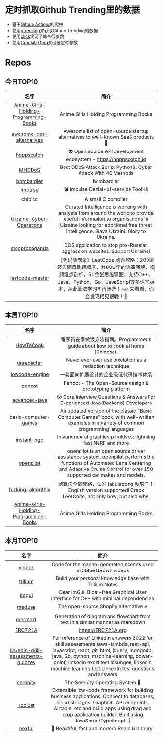 # 定时抓取Github Trending里的数据
* 基于[Github Actions](https://docs.github.com/en/actions)的爬虫
* 使用[gtrending](https://github.com/hedythedev/gtrending)来获取Github Trending的数据
* 使用[click](https://github.com/pallets/click)实现了命令行参数
* 使用[Crontab Guru](https://crontab.guru/)来设置定时参数

# Repos
## 今日TOP10 
<!-- START OF DAILY_TOP10_REPOS -->
| 名字 | 简介 |
| :----: | :----: |
| [Anime-Girls-Holding-Programming-Books](https://github.com/cat-milk/Anime-Girls-Holding-Programming-Books) | Anime Girls Holding Programming Books |
| [awesome-oss-alternatives](https://github.com/RunaCapital/awesome-oss-alternatives) | Awesome list of open-source startup alternatives to well-known SaaS products 🚀 |
| [hoppscotch](https://github.com/hoppscotch/hoppscotch) | 👽 Open source API development ecosystem - https://hoppscotch.io |
| [MHDDoS](https://github.com/MHProDev/MHDDoS) | Best DDoS Attack Script Python3, Cyber Attack With 40 Methods |
| [bombardier](https://github.com/almerico/bombardier) | bombardier |
| [Impulse](https://github.com/LimerBoy/Impulse) | 💣 Impulse Denial-of-service ToolKit |
| [chibicc](https://github.com/rui314/chibicc) | A small C compiler |
| [Ukraine-Cyber-Operations](https://github.com/curated-intel/Ukraine-Cyber-Operations) | Curated Intelligence is working with analysts from around the world to provide useful information to organisations in Ukraine looking for additional free threat intelligence. Slava Ukraini. Glory to Ukraine. |
| [stoppropaganda](https://github.com/erkexzcx/stoppropaganda) | DOS application to stop pro-Russian aggression websites. Support Ukraine! |
| [leetcode-master](https://github.com/youngyangyang04/leetcode-master) | 《代码随想录》LeetCode 刷题攻略：200道经典题目刷题顺序，共60w字的详细图解，视频难点剖析，50余张思维导图，支持C++，Java，Python，Go，JavaScript等多语言版本，从此算法学习不再迷茫！🔥🔥 来看看，你会发现相见恨晚！🚀 |
<!-- END OF DAILY_TOP10_REPOS -->

## 本周TOP10
<!-- START OF WEEKLY_TOP10_REPOS -->
| 名字 | 简介 |
| :----: | :----: |
| [HowToCook](https://github.com/Anduin2017/HowToCook) | 程序员在家做饭方法指南。Programmer's guide about how to cook at home (Chinese). |
| [unredacter](https://github.com/BishopFox/unredacter) | Never ever ever use pixelation as a redaction technique |
| [lowcode-engine](https://github.com/alibaba/lowcode-engine) | 一套面向扩展设计的企业级低代码技术体系 |
| [penpot](https://github.com/penpot/penpot) | Penpot - The Open-Source design & prototyping platform |
| [advanced-java](https://github.com/doocs/advanced-java) | 😮 Core Interview Questions & Answers For Experienced Java(Backend) Developers | 互联网 Java 工程师进阶知识完全扫盲：涵盖高并发、分布式、高可用、微服务、海量数据处理等领域知识 |
| [basic-computer-games](https://github.com/coding-horror/basic-computer-games) | An updated version of the classic "Basic Computer Games" book, with well-written examples in a variety of common programming languages |
| [instant-ngp](https://github.com/NVlabs/instant-ngp) | Instant neural graphics primitives: lightning fast NeRF and more |
| [openpilot](https://github.com/commaai/openpilot) | openpilot is an open source driver assistance system. openpilot performs the functions of Automated Lane Centering and Adaptive Cruise Control for over 150 supported car makes and models. |
| [fucking-algorithm](https://github.com/labuladong/fucking-algorithm) | 刷算法全靠套路，认准 labuladong 就够了！English version supported! Crack LeetCode, not only how, but also why. |
| [Anime-Girls-Holding-Programming-Books](https://github.com/cat-milk/Anime-Girls-Holding-Programming-Books) | Anime Girls Holding Programming Books |
<!-- END OF WEEKLY_TOP10_REPOS -->

## 本月TOP10
<!-- START OF MONTHLY_TOP10_REPOS -->
| 名字 | 简介 |
| :----: | :----: |
| [videos](https://github.com/3b1b/videos) | Code for the manim-generated scenes used in 3blue1brown videos |
| [trilium](https://github.com/zadam/trilium) | Build your personal knowledge base with Trilium Notes |
| [imgui](https://github.com/ocornut/imgui) | Dear ImGui: Bloat-free Graphical User interface for C++ with minimal dependencies |
| [medusa](https://github.com/medusajs/medusa) | The open-source Shopify alternative ⚡️ |
| [mermaid](https://github.com/mermaid-js/mermaid) | Generation of diagram and flowchart from text in a similar manner as markdown |
| [ERC721A](https://github.com/chiru-labs/ERC721A) | https://ERC721A.org |
| [linkedin-skill-assessments-quizzes](https://github.com/Ebazhanov/linkedin-skill-assessments-quizzes) | Full reference of LinkedIn answers 2022 for skill assessments (aws-lambda, rest-api, javascript, react, git, html, jquery, mongodb, java, Go, python, machine-learning, power-point) linkedin excel test lösungen, linkedin machine learning test LinkedIn test questions and answers |
| [serenity](https://github.com/SerenityOS/serenity) | The Serenity Operating System 🐞 |
| [ToolJet](https://github.com/ToolJet/ToolJet) | Extensible low-code framework for building business applications. Connect to databases, cloud storages, GraphQL, API endpoints, Airtable, etc and build apps using drag and drop application builder. Built using JavaScript/TypeScript. 🚀 |
| [nextui](https://github.com/nextui-org/nextui) | 🚀 Beautiful, fast and modern React UI library. |
<!-- END OF MONTHLY_TOP10_REPOS -->
